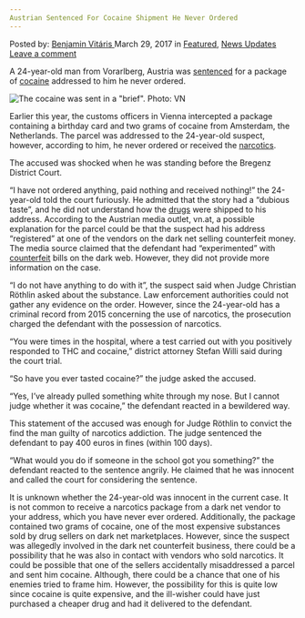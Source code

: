 ```yaml
---
Austrian Sentenced For Cocaine Shipment He Never Ordered
---
```

<article class="post-listing post-18866 post type-post status-publish format-standard has-post-thumbnail hentry category-deepdot-news category-news-updates tag-austrian tag-cocaine tag-ordered tag-sentenced tag-shipment">
<div class="post-inner">
<p class="post-meta">
<span>Posted by: <a href="https://www.deepdotweb.com/author/benjaminvi/" title="">Benjamin Vitáris </a></span>
<span>March 29, 2017</span>
<span>in <a href="https://www.deepdotweb.com/category/deepdot-news/" rel="category tag">Featured</a>, <a href="https://www.deepdotweb.com/category/news-updates/" rel="category tag">News Updates</a></span>
<span><a href="https://www.deepdotweb.com/2017/03/29/austrian-sentenced-cocaine-shipment-never-ordered/#respond">Leave a comment</a></span>
</p>
<div class="clear"></div>
<div class="entry">
<p><a id="post-18866-_gjdgxs"></a> A 24-year-old man from Vorarlberg, Austria was <a href="https://www.vn.at/abend/2017/03/10/etwas-geburtstagskokain-in-der-glueckwunschkarte.vn">sentenced</a> for a package of <a href="https://www.deepdotweb.com/tag/cocaine/">cocaine</a> addressed to him he never ordered.</p>
<p><img class="wp-image-18871 aligncenter" src="https://www.deepdotweb.com/wp-content/uploads/2017/03/the-cocaine-was-sent-in-a-brief-photo-vn.jpeg" alt="The cocaine was sent in a &quot;brief&quot;.  Photo: VN" srcset="https://www.deepdotweb.com/wp-content/uploads/2017/03/the-cocaine-was-sent-in-a-brief-photo-vn.jpeg 500w, https://www.deepdotweb.com/wp-content/uploads/2017/03/the-cocaine-was-sent-in-a-brief-photo-vn-300x231.jpeg 300w" sizes="(max-width: 500px) 100vw, 500px"/></p>
<p>Earlier this year, the customs officers in Vienna intercepted a package containing a birthday card and two grams of cocaine from Amsterdam, the Netherlands. The parcel was addressed to the 24-year-old suspect, however, according to him, he never ordered or received the <a href="https://www.deepdotweb.com/tag/narcotics/">narcotics</a>.</p>
<p>The accused was shocked when he was standing before the Bregenz District Court.</p>
<p>&#8220;I have not ordered anything, paid nothing and received nothing!&#8221; the 24-year-old told the court furiously. He admitted that the story had a “dubious taste”, and he did not understand how the <a href="https://www.deepdotweb.com/tag/drugs/">drugs</a> were shipped to his address. According to the Austrian media outlet, vn.at, a possible explanation for the parcel could be that the suspect had his address “registered” at one of the vendors on the dark net selling counterfeit money. The media source claimed that the defendant had “experimented” with <a href="https://www.deepdotweb.com/tag/counterfeit/">counterfeit</a> bills on the dark web. However, they did not provide more information on the case.</p>
<p>&#8220;I do not have anything to do with it&#8221;, the suspect said when Judge Christian Röthlin asked about the substance. Law enforcement authorities could not gather any evidence on the order. However, since the 24-year-old has a criminal record from 2015 concerning the use of narcotics, the prosecution charged the defendant with the possession of narcotics.</p>
<p>&#8220;You were times in the hospital, where a test carried out with you positively responded to THC and cocaine,&#8221; district attorney Stefan Willi said during the court trial.</p>
<p>“So have you ever tasted cocaine?” the judge asked the accused.</p>
<p>“Yes, I&#8217;ve already pulled something white through my nose. But I cannot judge whether it was cocaine,” the defendant reacted in a bewildered way.</p>
<p>This statement of the accused was enough for Judge Röthlin to convict the find the man guilty of narcotics addiction. The judge sentenced the defendant to pay 400 euros in fines (within 100 days).</p>
<p>&#8220;What would you do if someone in the school got you something?&#8221; the defendant reacted to the sentence angrily. He claimed that he was innocent and called the court for considering the sentence.</p>
<p>It is unknown whether the 24-year-old was innocent in the current case. It is not common to receive a narcotics package from a dark net vendor to your address, which you have never ever ordered. Additionally, the package contained two grams of cocaine, one of the most expensive substances sold by drug sellers on dark net marketplaces. However, since the suspect was allegedly involved in the dark net counterfeit business, there could be a possibility that he was also in contact with vendors who sold narcotics. It could be possible that one of the sellers accidentally misaddressed a parcel and sent him cocaine. Although, there could be a chance that one of his enemies tried to frame him. However, the possibility for this is quite low since cocaine is quite expensive, and the ill-wisher could have just purchased a cheaper drug and had it delivered to the defendant.</p>
</div>
<span style="display:none"><a href="https://www.deepdotweb.com/tag/austrian/" rel="tag">austrian</a> <a href="https://www.deepdotweb.com/tag/cocaine/" rel="tag">cocaine</a> <a href="https://www.deepdotweb.com/tag/ordered/" rel="tag">ordered</a> <a href="https://www.deepdotweb.com/tag/sentenced/" rel="tag">sentenced</a> <a href="https://www.deepdotweb.com/tag/shipment/" rel="tag">shipment</a></span> <span style="display:none" class="updated">2017-03-29</span>
<div style="display:none" class="vcard author" itemprop="author" itemscope itemtype="http://schema.org/Person"><strong class="fn" itemprop="name"><a href="https://www.deepdotweb.com/author/benjaminvi/" title="Posts by Benjamin Vitáris" rel="author">Benjamin Vitáris</a></strong></div>
</div>
</article>

